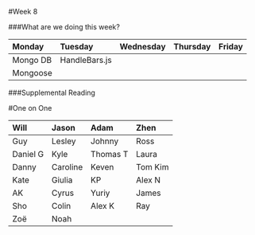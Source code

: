#Week 8

###What are we doing this week?

|Monday           | Tuesday         |Wednesday        |Thursday         |  Friday
|:-----           |:-----           |:-----           |:-----           |:-----
| Mongo DB        | HandleBars.js   | | |
| Mongoose        |                 |                 |                 |

###Supplemental Reading

#One on One

|Will           |Jason            |Adam           | Zhen            
|:-----          |:-----          |:-----     |:-----      
| Guy            | Lesley        | Johnny     | Ross
| Daniel G       | Kyle          | Thomas T   | Laura
| Danny          | Caroline      | Keven      | Tom Kim
| Kate           | Giulia        | KP         | Alex N
| AK             | Cyrus         | Yuriy      | James
| Sho            | Colin         | Alex K     | Ray
| Zoë            | Noah          | 
